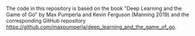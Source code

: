 The code in this repository is based on the book "Deep Learning and the Game of Go" by Max Pumperla and Kevin Ferguson (Manning 2019) and the corresponding GitHub repository https://github.com/maxpumperla/deep_learning_and_the_game_of_go.
